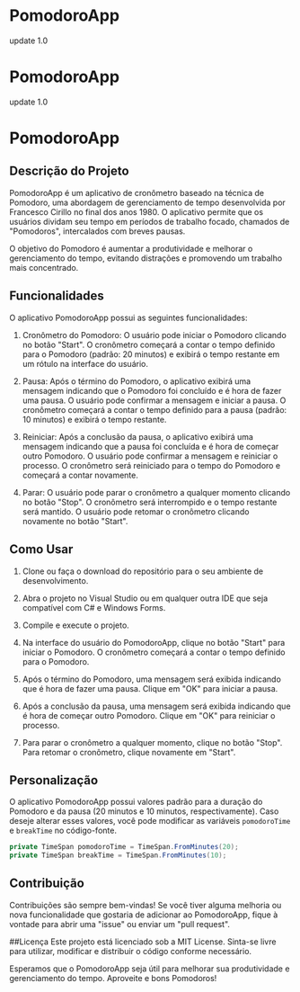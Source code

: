 # PomodoroApp
update 1.0

# PomodoroApp
update 1.0

# PomodoroApp

## Descrição do Projeto
PomodoroApp é um aplicativo de cronômetro baseado na técnica de Pomodoro, uma abordagem de gerenciamento de tempo desenvolvida por Francesco Cirillo no final dos anos 1980. O aplicativo permite que os usuários dividam seu tempo em períodos de trabalho focado, chamados de "Pomodoros", intercalados com breves pausas.

O objetivo do Pomodoro é aumentar a produtividade e melhorar o gerenciamento do tempo, evitando distrações e promovendo um trabalho mais concentrado.

## Funcionalidades
O aplicativo PomodoroApp possui as seguintes funcionalidades:

1. Cronômetro do Pomodoro: O usuário pode iniciar o Pomodoro clicando no botão "Start". O cronômetro começará a contar o tempo definido para o Pomodoro (padrão: 20 minutos) e exibirá o tempo restante em um rótulo na interface do usuário.

2. Pausa: Após o término do Pomodoro, o aplicativo exibirá uma mensagem indicando que o Pomodoro foi concluído e é hora de fazer uma pausa. O usuário pode confirmar a mensagem e iniciar a pausa. O cronômetro começará a contar o tempo definido para a pausa (padrão: 10 minutos) e exibirá o tempo restante.

3. Reiniciar: Após a conclusão da pausa, o aplicativo exibirá uma mensagem indicando que a pausa foi concluída e é hora de começar outro Pomodoro. O usuário pode confirmar a mensagem e reiniciar o processo. O cronômetro será reiniciado para o tempo do Pomodoro e começará a contar novamente.

4. Parar: O usuário pode parar o cronômetro a qualquer momento clicando no botão "Stop". O cronômetro será interrompido e o tempo restante será mantido. O usuário pode retomar o cronômetro clicando novamente no botão "Start".

## Como Usar
1. Clone ou faça o download do repositório para o seu ambiente de desenvolvimento.

2. Abra o projeto no Visual Studio ou em qualquer outra IDE que seja compatível com C# e Windows Forms.

3. Compile e execute o projeto.

4. Na interface do usuário do PomodoroApp, clique no botão "Start" para iniciar o Pomodoro. O cronômetro começará a contar o tempo definido para o Pomodoro.

5. Após o término do Pomodoro, uma mensagem será exibida indicando que é hora de fazer uma pausa. Clique em "OK" para iniciar a pausa.

6. Após a conclusão da pausa, uma mensagem será exibida indicando que é hora de começar outro Pomodoro. Clique em "OK" para reiniciar o processo.

7. Para parar o cronômetro a qualquer momento, clique no botão "Stop". Para retomar o cronômetro, clique novamente em "Start".

## Personalização
O aplicativo PomodoroApp possui valores padrão para a duração do Pomodoro e da pausa (20 minutos e 10 minutos, respectivamente). Caso deseje alterar esses valores, você pode modificar as variáveis `pomodoroTime` e `breakTime` no código-fonte.

```csharp
private TimeSpan pomodoroTime = TimeSpan.FromMinutes(20);
private TimeSpan breakTime = TimeSpan.FromMinutes(10);
```  
  
## Contribuição
Contribuições são sempre bem-vindas! Se você tiver alguma melhoria ou nova funcionalidade que gostaria de adicionar ao PomodoroApp, fique à vontade para abrir uma "issue" ou enviar um "pull request".

##Licença
Este projeto está licenciado sob a MIT License. Sinta-se livre para utilizar, modificar e distribuir o código conforme necessário.

Esperamos que o PomodoroApp seja útil para melhorar sua produtividade e gerenciamento do tempo. Aproveite e bons Pomodoros!
